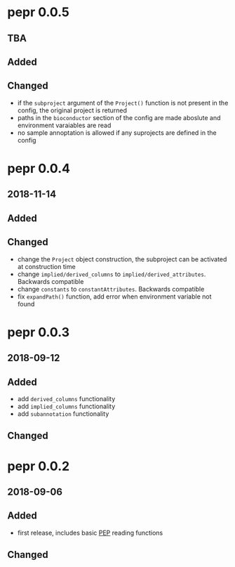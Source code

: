 # pepr 0.0.5

## TBA

## Added

## Changed

* if the `subproject` argument of the `Project()` function is not present in the config, the original project is returned
* paths in the `bioconductor` section of the config are made aboslute and environment varaiables are read
* no sample annoptation is allowed if any suprojects are defined in the config


# pepr 0.0.4

## 2018-11-14

## Added

## Changed

* change the `Project` object construction, the subproject can be activated at construction time
* change `implied/derived_columns` to `implied/derived_attributes`. Backwards compatible
* change `constants` to `constantAttributes`. Backwards compatible
* fix `expandPath()` function, add error when environment variable not found


# pepr 0.0.3

## 2018-09-12

## Added

* add `derived_columns` functionality
* add `implied_columns` functionality
* add `subannotation` functionality
	
## Changed

# pepr 0.0.2 

## 2018-09-06

## Added

* first release, includes basic [PEP](https://pepkit.github.io/) reading functions

## Changed

